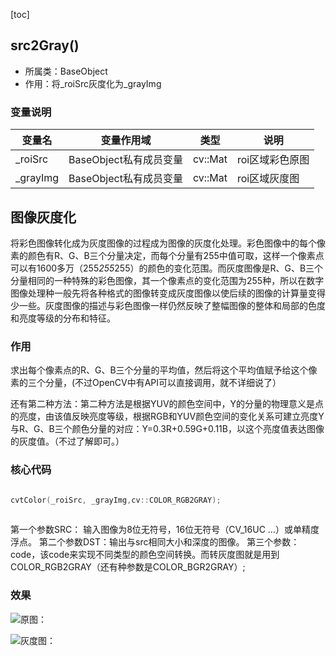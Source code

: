 [toc]
## src2Gray()
* 所属类：BaseObject
* 作用：将_roiSrc灰度化为_grayImg

### 变量说明

| 变量名   | 变量作用域             | 类型    | 说明            |
| -------- | ---------------------- | ------- | --------------- |
| _roiSrc  | BaseObject私有成员变量 | cv::Mat | roi区域彩色原图 |
| _grayImg | BaseObject私有成员变量 | cv::Mat | roi区域灰度图   |



## 图像灰度化
>
  将彩色图像转化成为灰度图像的过程成为图像的灰度化处理。彩色图像中的每个像素的颜色有R、G、B三个分量决定，而每个分量有255中值可取，这样一个像素点可以有1600多万（255*255*255）的颜色的变化范围。而灰度图像是R、G、B三个分量相同的一种特殊的彩色图像，其一个像素点的变化范围为255种，所以在数字图像处理种一般先将各种格式的图像转变成灰度图像以使后续的图像的计算量变得少一些。灰度图像的描述与彩色图像一样仍然反映了整幅图像的整体和局部的色度和亮度等级的分布和特征。
>
### 作用
求出每个像素点的R、G、B三个分量的平均值，然后将这个平均值赋予给这个像素的三个分量，(不过OpenCV中有API可以直接调用，就不详细说了）

还有第二种方法：第二种方法是根据YUV的颜色空间中，Y的分量的物理意义是点的亮度，由该值反映亮度等级，根据RGB和YUV颜色空间的变化关系可建立亮度Y与R、G、B三个颜色分量的对应：Y=0.3R+0.59G+0.11B，以这个亮度值表达图像的灰度值。（不过了解即可。）

### 核心代码

``` c++

cvtColor(_roiSrc, _grayImg,cv::COLOR_RGB2GRAY);
	
```
第一个参数SRC： 输入图像为8位无符号，16位无符号（CV_16UC …）或单精度浮点。
第二个参数DST：输出与src相同大小和深度的图像。
第三个参数：code，该code来实现不同类型的颜色空间转换。而转灰度图就是用到COLOR_RGB2GRAY（还有种参数是COLOR_BGR2GRAY）;

### 效果

  ![原图：](https://img2018.cnblogs.com/blog/1363376/201903/1363376-20190319175239264-1232167387.png)

  ![灰度图：](https://img2018.cnblogs.com/blog/1363376/201903/1363376-20190319175248090-1157701705.png)

